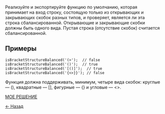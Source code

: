 Реализуйте и экспортируйте функцию по умолчанию, которая принимает на вход строку, состоящую только из открывающих и закрывающих скобок разных типов, и проверяет, является ли эта строка сбалансированной. Открывающие и закрывающие скобки должны быть одного вида. Пустая строка (отсутствие скобок) считается сбалансированной.

## Примеры

```
isBracketStructureBalanced('(>');  // false
isBracketStructureBalanced('()');  // true
isBracketStructureBalanced('[()]');  // true
isBracketStructureBalanced('{<>}}'); // false
```

Функция должна поддерживать, минимум, четыре вида скобок: круглые — (), квадратные — [], фигурные — {} и угловые — <>.

[МОЕ РЕШЕНИЕ](https://github.com/from0toweb/hexlet_tasks/blob/arrayTask_stack/script.js)

[&#x2190; Назад](https://github.com/from0toweb/hexlet_tasks/tree/master)
